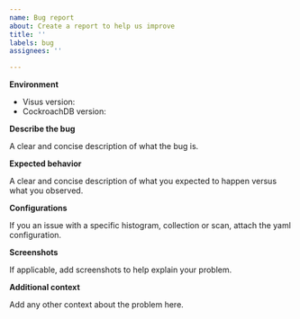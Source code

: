 ```yaml
---
name: Bug report
about: Create a report to help us improve
title: ''
labels: bug
assignees: ''

---
```


**Environment**

- Visus version:
- CockroachDB version:

**Describe the bug**

A clear and concise description of what the bug is.

**Expected behavior**

A clear and concise description of what you expected to happen versus what you observed.

**Configurations**

If you an issue with a specific histogram, collection or scan, attach the
yaml configuration.

**Screenshots**

If applicable, add screenshots to help explain your problem.

**Additional context**

Add any other context about the problem here.
